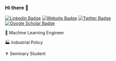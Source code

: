 ### Hi there 👋

[![Linkedin Badge](https://img.shields.io/badge/-charlesxjyang-blue?style=flat&logo=Linkedin&logoColor=white&link=https://www.linkedin.com/in/charlesxjyang/)](https://www.linkedin.com/in/charlesxjyang/)
[![Website Badge](https://img.shields.io/badge/-charlesyang.io-47CCCC?style=flat&logo=Google-Chrome&logoColor=white&link=https://charlesyang.io)](http://charlesyang.io)
[![Twitter Badge](https://img.shields.io/badge/-@charlesxjyang-1ca0f1?style=flat&labelColor=1ca0f1&logo=twitter&logoColor=white&link=https://twitter.com/charlesxjyang)](https://twitter.com/charlesxjyang)
[![Google Scholar Badge](https://img.shields.io/badge/-Charles%20Yang-1ca0f1?style=flat&labelColor=1ca0f1&logo=GoogleScholar&logoColor=white&link=https://scholar.google.com/citations?user=BYOREdwAAAAJ&hl=en)]([https://twitter.com/charlesxjyang](https://scholar.google.com/citations?user=BYOREdwAAAAJ&hl=en))

🤖 Machine Learning Engineer

🏭 Industrial Policy

✝️ Seminary Student
